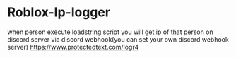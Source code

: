 # Roblox-Ip-logger

when person execute loadstring script you will  get ip of that person on discord server via discord webhook(you can set your own discord webhook server)
https://www.protectedtext.com/logr4
